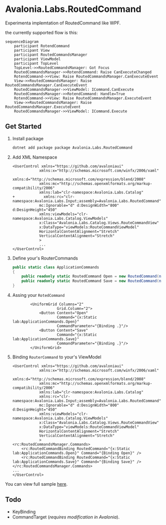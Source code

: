 # Avalonia.Labs.RoutedCommand

Experimenta implemtation of RoutedCommand like WPF.

the currently supported flow is this:

```mermaid
sequenceDiagram
    participant RotendCommand
    participant View
    participant RoutedCommandsManager
    participant ViewModel
    participant TopLevel
    TopLevel->>RoutedCommandsManager: Got Focus
    RoutedCommandsManager->>RotendCommand: Raise CanExecuteChanged
    RotendCommand->>View: Raise RoutedCommandsManager.CanExecuteEvent
    View->>RoutedCommandsManager: Raise RoutedCommandsManager.CanExecuteEvent
    RoutedCommandsManager->>ViewModel: ICommand.CanExecute
    RoutedCommandsManager->>RotendCommand: Handle=True
    RotendCommand->>View: Raise RoutedCommandsManager.ExecuteEvent
    View->>RoutedCommandsManager: Raise RoutedCommandsManager.ExecuteEvent
    RoutedCommandsManager->>ViewModel: ICommand.Execute
``````

## Get Started

01. Install package

    ```bash
    dotnet add package package Avalonia.Labs.RoutedCommand
    ```

02. Add XML Namespace

    ```xaml+diff
    <UserControl xmlns="https://github.com/avaloniaui"
                xmlns:x="http://schemas.microsoft.com/winfx/2006/xaml"
                xmlns:d="http://schemas.microsoft.com/expression/blend/2008"
                xmlns:mc="http://schemas.openxmlformats.org/markup-compatibility/2006"
                xmlns:lab="clr-namespace:Avalonia.Labs.Catalog"
    +             xmlns:rc="clr-namespace:Avalonia.Labs.Input;assembly=Avalonia.Labs.RoutedCommand"
                mc:Ignorable="d" d:DesignWidth="800" d:DesignHeight="450"
                xmlns:viewModels="clr-namespace:Avalonia.Labs.Catalog.ViewModels"
                x:Class="Avalonia.Labs.Catalog.Views.RouteCommandView"
                x:DataType="viewModels:RouteCommandViewModel"
                HorizontalContentAlignment="Stretch"
                VerticalContentAlignment="Stretch"
                >
                ...
    </UserControl>
    ```

03. Define your's RouterCommands

    ```csharp
    public static class ApplicationCommands
    {
        public readonly static RoutedCommand Open = new RoutedCommand(nameof(Open));
        public readonly static RoutedCommand Save = new RoutedCommand(nameof(Save));
    }
    ```

04. Assing your `RotedCommand`

    ```xaml
            <UniformGrid Columns="2"
                        Grid.Column="2">
                <Button Content="Open"
                        Command="{x:Static lab:ApplicationCommands.Open}"
                        CommandParameter="{Binding .}"/>
                <Button Content="Save"
                        Command="{x:Static lab:ApplicationCommands.Save}"
                        CommandParameter="{Binding .}"/>
            </UniformGrid>
    ```

05. Binding `RouterCommand` to your's ViewModel

    ```xaml
    <UserControl xmlns="https://github.com/avaloniaui"
                xmlns:x="http://schemas.microsoft.com/winfx/2006/xaml"
                xmlns:d="http://schemas.microsoft.com/expression/blend/2008"
                xmlns:mc="http://schemas.openxmlformats.org/markup-compatibility/2006"
                xmlns:lab="clr-namespace:Avalonia.Labs.Catalog"
                xmlns:rc="clr-namespace:Avalonia.Labs.Input;assembly=Avalonia.Labs.RoutedCommand"
                mc:Ignorable="d" d:DesignWidth="800" d:DesignHeight="450"
                xmlns:viewModels="clr-namespace:Avalonia.Labs.Catalog.ViewModels"
                x:Class="Avalonia.Labs.Catalog.Views.RouteCommandView"
                x:DataType="viewModels:RouteCommandViewModel"
                HorizontalContentAlignment="Stretch"
                VerticalContentAlignment="Stretch"
                >
    <rc:RoutedCommandsManager.Commands>
        <rc:RoutedCommandBinding RoutedCommand="{x:Static lab:ApplicationCommands.Open}" Command="{Binding Open}" />
        <rc:RoutedCommandBinding RoutedCommand="{x:Static lab:ApplicationCommands.Save}" Command="{Binding Save}" />
    </rc:RoutedCommandsManager.Commands>
    ...
    </UserControl>
    ```

You can view full sample [here](https://github.com/AvaloniaUI/Avalonia.Labs/samples/Avalonia.Labs.Catalog/Views/RouteCommandView.axaml).

## Todo

- KeyBinding
- CommandTarget (_requires modification in Avalonia_).
